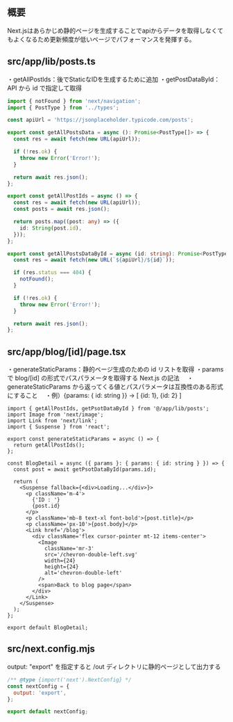 ## 概要

Next.jsはあらかじめ静的ページを生成することでapiからデータを取得しなくてもよくなるため更新頻度が低いページでパフォーマンスを発揮する。

## src/app/lib/posts.ts

・getAllPostIds：後でStaticなIDを生成するために追加
・getPostDataById：API から id で指定して取得

```ts
import { notFound } from 'next/navigation';
import { PostType } from '../types';

const apiUrl = 'https://jsonplaceholder.typicode.com/posts';

export const getAllPostsData = async (): Promise<PostType[]> => {
  const res = await fetch(new URL(apiUrl));

  if (!res.ok) {
    throw new Error('Error!');
  }

  return await res.json();
};

export const getAllPostIds = async () => {
  const res = await fetch(new URL(apiUrl));
  const posts = await res.json();

  return posts.map((post: any) => ({
    id: String(post.id),
  }));
};

export const getAllPostsDataById = async (id: string): Promise<PostType> => {
  const res = await fetch(new URL(`${apiUrl}/${id}`));

  if (res.status === 404) {
    notFound();
  }

  if (!res.ok) {
    throw new Error('Error!');
  }

  return await res.json();
};
```

## src/app/blog/[id]/page.tsx

・generateStaticParams：静的ページ生成のための id リストを取得
・params で blog/[id] の形式でパスパラメータを取得する Next.js の記法
　・generateStaticParams から返ってくる値とパスパラメータは互換性のある形式にすること
　・例）{params: { id: string }} → [ {id: 1}, {id: 2} ]

```tsx
import { getAllPostIds, getPsotDataById } from '@/app/lib/posts';
import Image from 'next/image';
import Link from 'next/link';
import { Suspense } from 'react';

export const generateStaticParams = async () => {
  return getAllPostIds();
};

const BlogDetail = async ({ params }: { params: { id: string } }) => {
  const post = await getPsotDataById(params.id);

  return (
    <Suspense fallback={<div>Loading...</div>}>
      <p className='m-4'>
        {'ID : '}
        {post.id}
      </p>
      <p className='mb-8 text-xl font-bold'>{post.title}</p>
      <p className='px-10'>{post.body}</p>
      <Link href='/blog'>
        <div className='flex cursor-pointer mt-12 items-center'>
          <Image
            className='mr-3'
            src='/chevron-double-left.svg'
            width={24}
            height={24}
            alt='chevron-double-left'
          />
          <span>Back to blog page</span>
        </div>
      </Link>
    </Suspense>
  );
};

export default BlogDetail;
```

## src/next.config.mjs

output: "export" を指定すると /out ディレクトリに静的ページとして出力する

```js
/** @type {import('next').NextConfig} */
const nextConfig = {
  output: 'export',
};

export default nextConfig;
```
